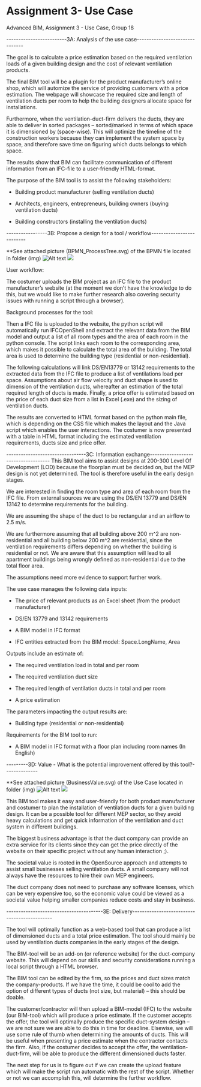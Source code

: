 # Assignment 3- Use Case
Advanced BIM, Assignment 3 - Use Case, Group 18 

 

-------------------------3A: Analysis of the use case-------------------------------

The goal is to calculate a price estimation based on the required ventilation loads
of a given building design and the cost of relevant ventilation products.  

 

The final BIM tool will be a plugin for the product manufacturer’s online shop, 
which will automize the service of providing customers with a price estimation. 
The webpage will showcase the required size and length of ventilation ducts per 
room to help the building designers allocate space for installations.  

Furthermore, when the ventilation-duct-firm delivers the ducts, they are able to 
deliver in sorted packages – sorted/marked in terms of which space it is 
dimensioned by (space-wise). This will optimize the timeline of the construction 
workers because they can implement the system space by space, and therefore save 
time on figuring which ducts belongs to which space.  

The results show that BIM can facilitate communication of different information 
from an IFC-file to a user-friendly HTML-format.  

 

The purpose of the BIM tool is to assist the following stakeholders: 

- Building product manufacturer (selling ventilation ducts) 

- Architects, engineers, entrepreneurs, building owners (buying ventilation ducts) 

- Building constructors (installing the ventilation ducts) 

 

 

-----------------3B: Propose a design for a tool / workflow-------------------------- 

**See attached picture (BPMN_ProcessTree.svg) of the BPMN file located in folder (img) 
![Alt text](BPMN_ProcessTree)
<img src=" img/BPMN_ProcessTree.svg ">
 

User workflow: 

The costumer uploads the BIM project as an IFC file to the product manufacturer’s 
website (at the moment we don’t have the knowledge to do this, but we would like to 
make further research also covering security issues with running a script through 
a browser).  

 

Background processes for the tool: 

Then a IFC file is uploaded to the website, the python script will automatically 
run IFCOpenShell and extract the relevant data from the BIM model and output a list 
of all room types and the area of each room in the python console. 
The script links 
each room to the corresponding area, which makes it possible to calculate the total 
area of the building. The total area is used to determine the building type 
(residential or non-residential). 

The following calculations will link DS/EN13779 or 13142 requirements to the extracted 
data from the IFC file to produce a list of ventilations load per space. 
Assumptions about air flow velocity and duct shape is used to dimension of the ventilation 
ducts, whereafter an estimation of the total required length of ducts is made. 
Finally, a price offer is estimated based on the price of each duct size from a list in 
Excel (.exe) and the sizing of ventilation ducts.  

The results are converted to HTML format based on the python main file, which is depending 
on the CSS file which makes the layout and the Java script which enables the user 
interactions. 
The costumer is now presented with a table in HTML format including the estimated 
ventilation requirements, ducts size and price offer.  

 

---------------------------------3C: Information exchange------------------------------------
This BIM tool aims to assist designs at 200-300 Level Of Development (LOD) because the 
floorplan must be decided on, but the MEP design is not yet determined. 
The tool is therefore useful in the early design stages. 

We are interested in finding the room type and area of each room from the IFC file. 
From external sources we are using the DS/EN 13779 and DS/EN 13142 to determine 
requirements for the building.  

We are assuming the shape of the duct to be rectangular and an airflow to 2.5 m/s.  

We are furthermore assuming that all building above 200 m^2 are non-residential and 
all building below 200 m^2 are residential, since the ventilation requirements differs 
depending on whether the building is residential or not. We are aware that this 
assumption will lead to all apartment buildings being wrongly defined as non-residential 
due to the total floor area.  

The assumptions need more evidence to support further work.  

 

The use case manages the following data inputs: 

- The price of relevant products as an Excel sheet (from the product manufacturer) 

- DS/EN 13779 and 13142 requirements 

- A BIM model in IFC format 

- IFC entities extracted from the BIM model: Space.LongName, Area 

 

Outputs include an estimate of: 

- The required ventilation load in total and per room 

- The required ventilation duct size 

- The required length of ventilation ducts in total and per room 

- A price estimation 

 

The parameters impacting the output results are:  

- Building type (residential or non-residential) 

 

Requirements for the BIM tool to run: 

- A BIM model in IFC format with a floor plan including room names (In English) 

 

---------3D: Value - What is the potential improvement offered by this tool?-------------- 

**See attached picture (BusinessValue.svg) of the Use Case located in folder (img) 
![Alt text](BusinessValue)
<img src=" img/BusinessValue.svg ">

 

This BIM tool makes it easy and user-friendly for both product manufacturer and costumer 
to plan the installation of ventilation ducts for a given building design. 
It can be a possible tool for different MEP sector, so they avoid heavy calculations and 
get quick information of the ventilation and duct system in different buildings.  

The biggest business advantage is that the duct company can provide an extra service for 
its clients since they can get the price directly of the website on their specific 
project without any human interaction ;).  

The societal value is rooted in the OpenSource approach and attempts to assist small 
businesses selling ventilation ducts. 
A small company will not always have the resources to hire their own MEP engineers.  

The duct company does not need to purchase any software licenses, which can be very expensive 
too, so the economic value could be viewed as a societal value helping smaller companies 
reduce costs and stay in business.  

 

 

----------------------------------------3E: Delivery--------------------------------------------- 

The tool will optimally function as a web-based tool that can produce a list of dimensioned 
ducts and a total price estimation. The tool should mainly be used by ventilation ducts 
companies in the early stages of the design.  

The BIM-tool will be an add-on (or reference website) for the duct-company website. 
This will depend on our skills and security considerations running a local script through a HTML 
browser.  

The BIM tool can be edited by the firm, so the prices and duct sizes match the company-products. 
If we have the time, it could be cool to add the option of different types of ducts (not size, 
but material) – this should be doable.  

The customer/contractor will then upload a BIM-model (IFC) to the website (our BIM-tool) 
which will produce a price estimate. If the customer accepts the offer, the tool will optimally 
produce the specific duct-system design – we are not sure we are able to do this in time for 
deadline. Elsewise, we will use some rule of thumb when determining the amounts of ducts. 
This will be useful when presenting a price estimate when the contractor contacts the firm. 
Also, if the costumer decides to accept the offer, the ventilation-duct-firm, will be able to 
produce the different dimensioned ducts faster.  

The next step for us is to figure out if we can create the upload feature which will make the script 
run automatic with the rest of the script. Whether or not we can accomplish this, will determine 
the further workflow.  
